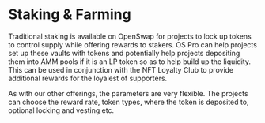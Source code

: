 # Staking & Farming

Traditional staking is available on OpenSwap for projects to lock up tokens to control supply while offering rewards to stakers. OS Pro can help projects set up these vaults with tokens and potentially help projects depositing them into AMM pools if it is an LP token so as to help build up the liquidity. This can be used in conjunction with the NFT Loyalty Club to provide additional rewards for the loyalest of supporters.

As with our other offerings, the parameters are very flexible. The projects can choose the reward rate, token types, where the token is deposited to, optional locking and vesting etc.
